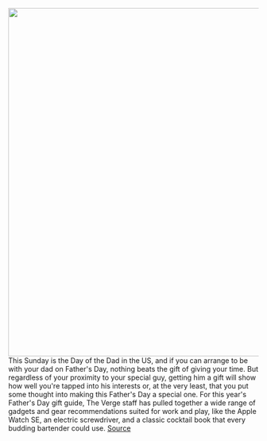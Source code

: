 <img src='https://cdn.vox-cdn.com/thumbor/SNTeeNDQQxQ6gIfJZ-5Pxr83Yjg=/0x0:2050x1367/1200x675/filters:focal(840x482:1168x810)/cdn.vox-cdn.com/uploads/chorus_image/image/70900392/VRG_ILLO_5233_FD_GG_2022_s.0.jpg' width='700px' /><br/>
This Sunday is the Day of the Dad in the US, and if you can arrange to be with your dad on Father's Day, nothing beats the gift of giving your time. But regardless of your proximity to your special guy, getting him a gift will show how well you're tapped into his interests or, at the very least, that you put some thought into making this Father's Day a special one. For this year's Father's Day gift guide, The Verge staff has pulled together a wide range of gadgets and gear recommendations suited for work and play, like the Apple Watch SE, an electric screwdriver, and a classic cocktail book that every budding bartender could use.
<a href='https://www.theverge.com/23069006/fathers-day-gift-ideas-2022-best-dad-unique-tech-gadgets-tools'> Source <a/>